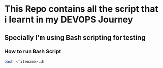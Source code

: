 # This Repo contains all the script that i learnt in my DEVOPS Journey
## Specially I'm using Bash scripting for testing

<!-- How to run bash script -->

### How to run Bash Script

```bash
bash <filename>.sh
``` 